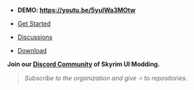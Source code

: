 - **DEMO: https://youtu.be/5yuIWa3MOtw**

- [Get Started](https://www.prismaui.dev/)

- [Discussions](https://github.com/orgs/PrismaUI-SKSE/discussions)

- [Download](https://github.com/PrismaUI-SKSE/PrismaUI-Wiki/releases)

**Join our [Discord Community](https://discord.gg/QYztzZY8RG) of Skyrim UI Modding.**

> *Subscribe to the organization and give ⭐ to repositories.*
